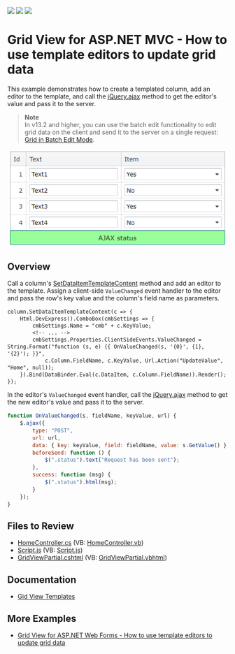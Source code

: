 <!-- default badges list -->
![](https://img.shields.io/endpoint?url=https://codecentral.devexpress.com/api/v1/VersionRange/128551807/18.2.14%2B)
[![](https://img.shields.io/badge/Open_in_DevExpress_Support_Center-FF7200?style=flat-square&logo=DevExpress&logoColor=white)](https://supportcenter.devexpress.com/ticket/details/E3326)
[![](https://img.shields.io/badge/📖_How_to_use_DevExpress_Examples-e9f6fc?style=flat-square)](https://docs.devexpress.com/GeneralInformation/403183)
<!-- default badges end -->
# Grid View for ASP.NET MVC - How to use template editors to update grid data

This example demonstrates how to create a templated column, add an editor to the template, and call the [jQuery.ajax](http://api.jquery.com/jQuery.ajax/) method to get the editor's value and pass it to the server.

> **Note**  
> In v13.2 and higher, you can use the batch edit functionality to edit grid data on the client and send it to the server on a single request: [Grid in Batch Edit Mode](https://docs.devexpress.com/AspNetMvc/16147/components/grid-view/data-editing-and-validation/batch-edit).

![Use template editors to update grid data](TemplateEditors.png)

## Overview

Call a column's [SetDataItemTemplateContent](https://docs.devexpress.com/AspNetMvc/DevExpress.Web.Mvc.MVCxGridViewColumn.SetDataItemTemplateContent.overloads) method and add an editor to the template. Assign a client-side `ValueChanged` event handler to the editor and pass the row's key value and the column's field name as parameters.

```cshtml
column.SetDataItemTemplateContent(c => {
    Html.DevExpress().ComboBox(cmbSettings => {
        cmbSettings.Name = "cmb" + c.KeyValue;
        <!-- ... -->
        cmbSettings.Properties.ClientSideEvents.ValueChanged = String.Format("function (s, e) {{ OnValueChanged(s, '{0}', {1}, '{2}'); }}",
            c.Column.FieldName, c.KeyValue, Url.Action("UpdateValue", "Home", null));
    }).Bind(DataBinder.Eval(c.DataItem, c.Column.FieldName)).Render();
});
```

In the editor's `ValueChanged` event handler, call the [jQuery.ajax](http://api.jquery.com/jQuery.ajax/) method to get the new editor's value and pass it to the server.

```js
function OnValueChanged(s, fieldName, keyValue, url) {
    $.ajax({
        type: "POST",
        url: url,
        data: { key: keyValue, field: fieldName, value: s.GetValue() },
        beforeSend: function () {
            $(".status").text("Request has been sent");
        },
        success: function (msg) {
            $(".status").html(msg);
        }
    });
}
```

## Files to Review

* [HomeController.cs](./CS/E3326/Controllers/HomeController.cs) (VB: [HomeController.vb](./VB/E3326_VB/Controllers/HomeController.vb))
* [Script.js](./CS/E3326/Scripts/Script.js) (VB: [Script.js](./VB/E3326_VB/Scripts/Script.js))
* [GridViewPartial.cshtml](./CS/E3326/Views/Home/GridViewPartial.cshtml) (VB: [GridViewPartial.vbhtml](./VB/E3326_VB/Views/Home/GridViewPartial.vbhtml))

## Documentation

* [Gid View Templates](https://docs.devexpress.com/AspNet/3718/components/grid-view/concepts/templates)

## More Examples

* [Grid View for ASP.NET Web Forms - How to use template editors to update grid data](https://github.com/DevExpress-Examples/asp-net-web-forms-grid-use-template-editors-to-update-data-on-callbacks)
